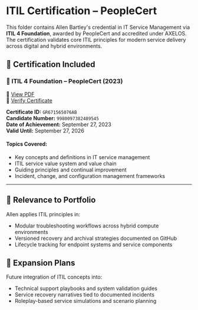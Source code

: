 # ITIL Certification – PeopleCert

This folder contains Allen Bartley's credential in IT Service Management via **ITIL 4 Foundation**, awarded by PeopleCert and accredited under AXELOS. The certification validates core ITIL principles for modern service delivery across digital and hybrid environments.

## 🎯 Certification Included

### 📘 ITIL 4 Foundation – PeopleCert (2023)

📄 [View PDF](https://github.com/Allen-Bartley/personal-portfolio/blob/main/certifications/ITIL/ITIL-4-Foundation.pdf)  
🔗 [Verify Certificate](https://www.credly.com/badges/ac1ddfd8-91dc-4a80-90bc-c6bb3496209e)

**Certificate ID:** `GR671565076AB`  
**Candidate Number:** `9980097382489545`  
**Date of Achievement:** September 27, 2023  
**Valid Until:** September 27, 2026

#### Topics Covered:
- Key concepts and definitions in IT service management  
- ITIL service value system and value chain  
- Guiding principles and continual improvement  
- Incident, change, and configuration management frameworks

---

## 📌 Relevance to Portfolio

Allen applies ITIL principles in:
- Modular troubleshooting workflows across hybrid compute environments  
- Versioned recovery and archival strategies documented on GitHub  
- Lifecycle tracking for endpoint systems and service components

## 🚀 Expansion Plans

Future integration of ITIL concepts into:
- Technical support playbooks and system validation guides  
- Service recovery narratives tied to documented incidents  
- Roleplay-based service simulations and scenario planning

